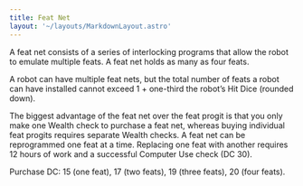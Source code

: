 ```yaml
---
title: Feat Net
layout: '~/layouts/MarkdownLayout.astro'
---
```

A feat net consists of a series of interlocking programs that allow the robot
to emulate multiple feats. A feat net holds as many as four feats.

A robot can have multiple feat nets, but the total number of feats a robot can
have installed cannot exceed 1 + one-third the robot’s Hit Dice (rounded
down).

The biggest advantage of the feat net over the feat progit is that you only
make one Wealth check to purchase a feat net, whereas buying individual feat
progits requires separate Wealth checks. A feat net can be reprogrammed one
feat at a time. Replacing one feat with another requires 12 hours of work and
a successful Computer Use check (DC 30).

Purchase DC: 15 (one feat), 17 (two feats), 19 (three feats), 20 (four feats).

